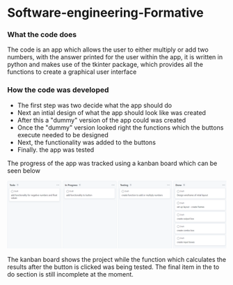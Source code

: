 # Software-engineering-Formative

### What the code does
The code is an app which allows the user to either multiply or add two numbers, with the answer printed for the user within the app, it is written in python and makes use of the tkinter package, which provides all the functions to create a graphical user interface

### How the code was developed

* The first step was two decide what the app should do
* Next an intial design of what the app should look like was created
* After this a "dummy" version of the app could was created
* Once the "dummy" version looked right the functions which the buttons execute needed to be designed
* Next, the functionality was added to the buttons
* Finally. the app was tested

The progress of the app was tracked using a kanban board which can be seen below


![Alt text](https://github.com/owain2211/Software-engineering-Formative/blob/a7443db8c41cc5b5c590f37c0fc93265c3a2cf2e/Kanban%20board%20for%20formative.png)

The kanban board shows the project while the function which calculates the results after the button is clicked was being tested. The final item in the to do section is still incomplete at the moment.

